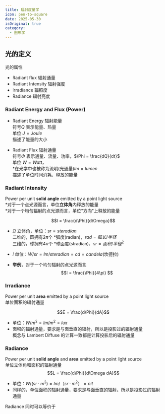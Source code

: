 ```yaml
---
title: 辐射度量学
icon: pen-to-square
date: 2025-05-30
isOriginal: true
category:
  - 图形学
---
```


<!-- more -->

## 光的定义

光的属性
- Radiant flux 辐射通量
- Radiant Intensity 辐射强度
- Irradiance 辐照度
- Radiance 辐射亮度

### Radiant Energy and Flux (Power)

- Radiant Energy 辐射能量  
  符号$Q$ 表示能量、热量  
  单位 $J = Joule$  
  描述了能量的大小

- Radiant Flux 辐射通量  
  符号$\Phi$ 表示通量、流量、功率，$\Phi = \frac{dQ}{dt}$  
  单位 $W = Watt$，  
  *在光学中也被称为流明(光通量)$lm = lumen$  
  描述了单位时间消耗、释放的能量

### Radiant Intensity 

Power per unit **solid angle** emitted by a point light source  
*对于一个点光源而言，单位**立体角**内释放的能量  
*对于一个均匀辐射的点光源而言，单位"方向"上释放的能量

$$I = \frac{d\Phi}{d\Omega}$$
- $\Omega$ 立体角，单位：$sr = steradian$  
  二维的，圆拥有$2\pi$个 *弧度(radian)，$rad = 弧长/半径$  
  三维的，球拥有$4\pi$个 *球面度(stradian)，$sr = 面积/半径^2$  

- $I$ 单位：$W/sr = lm/steradian = cd = candela$(坎德拉)  

- **举例**，对于一个均匀辐射的点光源而言
$$I = \frac{\Phi}{4\pi} $$


### Irradiance 

Power per unit **area** emitted by a point light source  
单位面积的辐射通量  

$$E = \frac{d\Phi}{dA}$$

- 单位：$W/m^2 = lm/m^2 = lux$
- 面积的辐射通量，要求是与面垂直的辐射，所以是投影过的辐射通量  
  概念与 Lambert Diffuse 的计算一致都是计算投影后的辐射通量

### Radiance 

Power per unit **solid angle** and **area** emitted by a point light source  
单位立体角和面积的辐射通量
$$L = \frac{d\Phi}{d\Omega dA}$$

- 单位：$W/(sr·m^2) = lm/（sr·m^2） = nit$
- 同样的，单位面积的辐射通量，要求是与面垂直的辐射，所以是投影过的辐射通量

Radiance 同时可以等价于